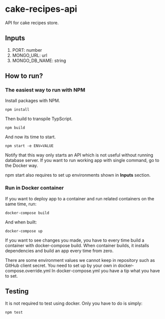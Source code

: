 # cake-recipes-api
API for cake recipes store.

## Inputs
1. PORT: number
2. MONGO_URL: url
3. MONGO_DB_NAME: string

## How to run?
### The easiest way to run with NPM
Install packages with NPM.
```
npm install
```
Then build to transpile TypScript.
```
npm build
```
And now its time to start.
```
npm start -e ENV=VALUE
``` 
Notify that this way only starts an API which is not useful without running database server.
If you want to run working app with single command, go to the Docker way.

npm start also requires to set up environments shown in **Inputs** section.

### Run in Docker container
If you want to deploy app to a container and run related containers on the same time, run:
```
docker-compose build
```
And when built:
```
docker-compose up
```
If you want to see changes you made, you have to every time build a container with docker-compose build.
When container builds, it installs dependencies and build an app every time from zero.

There are some environment values we cannot keep in repository such as GitHub client secret.
You need to set up by your own in docker-compose.override.yml
In docker-compose.yml you have a tip what you have to set.

## Testing
It is not required to test using docker.
Only you have to do is simply:
```
npm test
```
